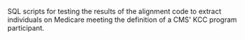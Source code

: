 SQL scripts for testing the results of the alignment code to extract individuals on Medicare meeting the definition of a CMS' KCC program participant. 

